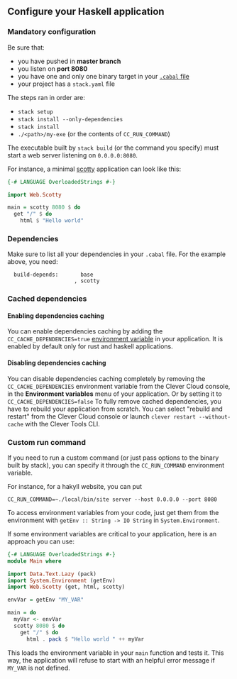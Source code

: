 ## Configure your Haskell application
### Mandatory configuration

Be sure that:

* you have pushed in <b>master branch</b>
* you listen on <b>port 8080</b>
* you have one and only one binary target in your [`.cabal` file](#dependencies)
* your project has a `stack.yaml` file

The steps ran in order are:

 - `stack setup`
 - `stack install --only-dependencies`
 - `stack install`
 - `./<path>/my-exe` (or the contents of `CC_RUN_COMMAND`)

The executable built by `stack build` (or the command you specify) must start a web server listening on `0.0.0.0:8080`.

For instance, a minimal [scotty](https://hackage.haskell.org/package/scotty) application can look like this:

```haskell
{-# LANGUAGE OverloadedStrings #-}

import Web.Scotty

main = scotty 8080 $ do
  get "/" $ do
    html $ "Hello world"
```

### Dependencies

Make sure to list all your dependencies in your `.cabal` file. For the example above, you need:

```
  build-depends:       base
                     , scotty
```

### Cached dependencies

#### Enabling dependencies caching

You can enable dependencies caching by adding the `CC_CACHE_DEPENDENCIES=true` [environment variable](#setting-up-environment-variables-on-clever-cloud) in your application. It is enabled by default only for rust and haskell applications.

#### Disabling dependencies caching

You can disable dependencies caching completely by removing the `CC_CACHE_DEPENDENCIES` environment variable from the Clever Cloud console, in the **Environment variables** menu of your application. Or by setting it to `CC_CACHE_DEPENDENCIES=false`
To fully remove cached dependencies, you have to rebuild your application from scratch. You can select "rebuild and restart" from the Clever Cloud console or launch `clever restart --without-cache` with the Clever Tools CLI.

### Custom run command

If you need to run a custom command (or just pass options to the binary built
by stack), you can specify it through the `CC_RUN_COMMAND` environment variable.

For instance, for a hakyll website, you can put

```
CC_RUN_COMMAND=~./local/bin/site server --host 0.0.0.0 --port 8080
```

To access environment variables from your code, just get them from the environment with `getEnv :: String -> IO String` in `System.Environment`.

If some environment variables are critical to your application, here is an approach you can use:

```haskell
{-# LANGUAGE OverloadedStrings #-}
module Main where

import Data.Text.Lazy (pack)
import System.Environment (getEnv)
import Web.Scotty (get, html, scotty)

envVar = getEnv "MY_VAR"

main = do
  myVar <- envVar
  scotty 8080 $ do
    get "/" $ do
      html . pack $ "Hello world " ++ myVar
```
This loads the environment variable in your `main` function and tests it. This way, the application will refuse to start with an helpful error message if `MY_VAR` is not defined.